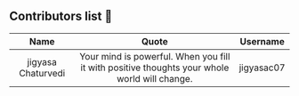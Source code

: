 ## Contributors list 📝

| Name | Quote | Username |
|:------:|:--------:|:---------:|
jigyasa Chaturvedi| Your mind is powerful. When you fill it with positive thoughts your whole world will change. | jigyasac07
